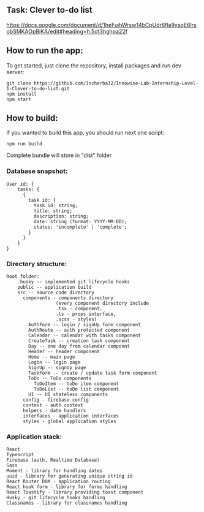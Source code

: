 ## Task: Clever to-do list
https://docs.google.com/document/d/1heFuihWrsw14bCpUdr6fla9ysqE6IrsobSMKAOpBiKA/edit#heading=h.5dt3hghpa22f

## How to run the app:

To get started, just clone the repository, install packages and run dev server:

    git clone https://github.com/Ischerba32/Innowise-Lab-Internship-Level-1-Clever-to-do-list.git
    npm install
    npm start

## How to build:

If you wanted to build this app, you should run next one script:

    npm run build
Complete bundle will store in "dist" folder

### Database snapshot:
    User id: {
        tasks: {
          {
            task id: {
              task id: string;
              title: string;
              description: string;
              date: string (format: YYYY-MM-DD);
              status: 'incomplete' | 'complete';
            }
          }
        }
    }
### Directory structure:
    Root folder:
        .husky -- implemented git lifecycle hooks
        public -- application build
        src -- source code directory
          components - components directory
                      (every component directory include
                      .tsx - component,
                      .ts - props interface,
                      .scss - styles)
            AuthForm -- login / signUp form component
            AuthRoute -- auth protected component
            Calendar -- calendar with tasks component
            CreateTask -- creation task component
            Day -- one day from calendar componnt
            Header -- header component
            Home -- main page
            Login -- login page
            SignUp -- signUp page
            TaskForm -- create / update task form component
            ToDo -- ToDo components
              ToDoItem -- toDo item component
              ToDoList -- toDo list component
            UI -- UI stateless components
          config - firebase config
          context - auth context
          helpers - date handlers
          interfaces - application interfaces
          styles - global application styles

### Application stack:
    React
    Typescript
    Firebase (auth, Realtime Database)
    Sass
    Moment - library for handling dates
    uuid - library for generating unique string id
    React Router DOM - application routing
    React hook form - library for forms handling
    React Toastify - library providing toast component
    Husky - git lifecycle hooks handling
    Classnames - library for classnames handling